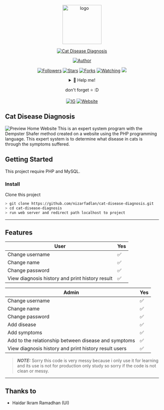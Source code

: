 <p align="center">
<img alt="logo" src="https://www.nizarfadlan.dev/favicon/logo.png" width="128" height="128"/>
</p>
<p align="center">
<a href="#"><img title="Cat Disease Diagnosis" src="https://img.shields.io/badge/Cat Disease Diagnosis-blueviolet?style=for-the-badge"></a>
</p>
<p align="center">
<a href="https://github.com/nizarfadlan"><img title="Author" src="https://img.shields.io/badge/AUTHOR-Nizar-orange.svg?style=for-the-badge&logo=github"></a>
</p>
<p align="center">
<a href="https://github.com/nizarfadlan/followers"><img title="Followers" src="https://img.shields.io/github/followers/nizarfadlan?color=blue&style=flat-square"></a>
<a href="https://github.com/nizarfadlan/cat-disease-diagnosis/stargazers/"><img title="Stars" src="https://img.shields.io/github/stars/nizarfadlan/cat-disease-diagnosis?color=red&style=flat-square"></a>
<a href="https://github.com/nizarfadlan/cat-disease-diagnosis/network/members"><img title="Forks" src="https://img.shields.io/github/forks/nizarfadlan/cat-disease-diagnosis?color=red&style=flat-square"></a>
<a href="https://github.com/nizarfadlan/cat-disease-diagnosis/watchers"><img title="Watching" src="https://img.shields.io/github/watchers/nizarfadlan/cat-disease-diagnosis?label=Watchers&color=blue&style=flat-square"></a>
<a href="https://hits.seeyoufarm.com"><img src="https://hits.seeyoufarm.com/api/count/incr/badge.svg?url=https://github.com/nizarfadlan/cat-disease-diagnosis&count_bg=%2379C83D&title_bg=%23555555&icon=probot.svg&icon_color=%2300FF6D&title=hits&edge_flat=false"/></a>
</p>
<div align="center">
<details>
 <summary>🥟 Help me!</summary>
 <p align="center">
    <a href="https://trakteer.id/nizariyf" target="_blank"><img title="Trakteer" src="https://img.shields.io/badge/Trakteer-red?style=for-the-badge"></a>
    <a href="https://paypal.me/niyf1" target="_blank"><img title="Paypal" src="https://img.shields.io/badge/Paypal-blue?style=for-the-badge"></a>
 </p>
 
</details>

don't forget ⭐️ :D
  <p align="center">
    <a href="https://instagram.com/nizariyf_/" target="_blank"><img title="IG" src="https://img.shields.io/badge/Follow-Instagram-orange"></a>
    <a href="https://nizarfadlan.dev" target="_blank"><img title="Website" src="https://img.shields.io/badge/Website-Personal-blueviolet"></a>
  </p>
</div>

## Cat Disease Diagnosis

![Preview Home Website](https://github.com/nizarfadlan/cat-disease-diagnosis/preview.png?raw=true&sanitize=true)
This is an expert system program with the Dempster Shafer method created on a website using the PHP programming language. This expert system is to determine what disease in cats is through the symptoms suffered.

## Getting Started

This project require PHP and MySQL.

### Install
Clone this project

```bash
> git clone https://github.com/nizarfadlan/cat-disease-diagnosis.git
> cd cat-disease-diagnosis
> run web server and redirect path localhost to project
```

---

## Features

| User |Yes|
| ------------- | ------------- |
| Change username |✅|
| Change name |✅|
| Change password |✅|
| View diagnosis history and print history result |✅|

| Admin |Yes|
| ------------- | ------------- |
| Change username |✅|
| Change name |✅|
| Change password |✅|
| Add disease |✅|
| Add symptoms |✅|
| Add to the relationship between disease and symptoms |✅|
| View diagnosis history and print history result users |✅|

> **_NOTE:_**  Sorry this code is very messy because i only use it for learning and its use is not for production only study so sorry if the code is not clean or messy.

---

## Thanks to
- Haidar Ikram Ramadhan (UI)
